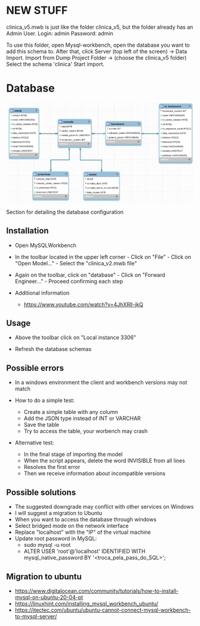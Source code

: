 # NEW STUFF
clinica_v5.mwb is just like the folder clinica_v5, but the folder already has an Admin User. 
Login: admin
Password: admin

To use this folder, open Mysql-workbench, open the database you want to add this schema to.
After that, click Server (top left of the screen) -> Data Import.
Import from Dump Project Folder -> (choose the clinica_v5 folder)
Select the schema 'clinica'
Start import.

# Database

<img src="img/clinica.png">

Section for detailing the database configuration

## Installation

- Open MySQLWorkbench

- In the toolbar located in the upper left corner
        - Click on "File"
        - Click on "Open Model..." 
        - Select the "clinica_v2.mwb file"

- Again on the toolbar, click on "database"
        - Click on "Forward Engineer..."
        - Proceed confirming each step
- Additional information
	- https://www.youtube.com/watch?v=4JhXRll-jkQ
## Usage

- Above the toolbar click on "Local instance 3306"

- Refresh the database schemas

## Possible errors

- In a windows environment the client and workbench versions may not match

- How to do a simple test:
	- Create a simple table with any column
	- Add the JSON type instead of INT or VARCHAR
	- Save the table
	- Try to access the table, your worbench may crash

- Alternative test:
	- In the final stage of importing the model
	- When the script appears, delete the word INVISIBLE from all lines
	- Resolves the first error
	- Then we receive information about incompatible versions

## Possible solutions

- The suggested downgrade may conflict with other services on Windows
- I will suggest a migration to Ubuntu
- When you want to access the database through windows
- Select bridged mode on the network interface
- Replace "localhost" with the "IP" of the virtual machine
- Update root password in MySQL:
	- sudo mysql -u root
	- ALTER USER 'root'@'localhost' IDENTIFIED WITH mysql_native_password BY '<troca_pela_pass_do_SQL>';

## Migration to ubuntu

- https://www.digitalocean.com/community/tutorials/how-to-install-mysql-on-ubuntu-20-04-pt
- https://linuxhint.com/installing_mysql_workbench_ubuntu/
- https://itectec.com/ubuntu/ubuntu-cannot-connect-mysql-workbench-to-mysql-server/
